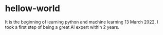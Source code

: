 # hellow-world
It is the beginning of learning python and machine learning
13 March 2022, I took a first step of being a great AI expert within 2 years.
